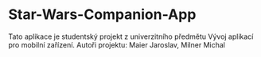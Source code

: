 # Star-Wars-Companion-App
Tato aplikace je studentský projekt z univerzitního předmětu Vývoj aplikací pro mobilní zařízení.
Autoři projektu: Maier Jaroslav, Milner Michal
